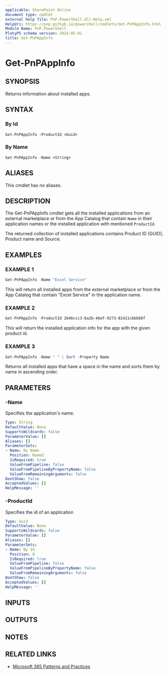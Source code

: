 ```yaml
---
applicable: SharePoint Online
document type: cmdlet
external help file: PnP.PowerShell.dll-Help.xml
HelpUri: https://pnp.github.io/powershell/cmdlets/Get-PnPAppInfo.html
Module Name: PnP.PowerShell
PlatyPS schema version: 2024-05-01
title: Get-PnPAppInfo
---
```


# Get-PnPAppInfo

## SYNOPSIS

Returns information about installed apps.

## SYNTAX

### By Id

```
Get-PnPAppInfo -ProductId <Guid>
```

### By Name

```
Get-PnPAppInfo -Name <String>
```

## ALIASES

This cmdlet has no aliases.

## DESCRIPTION

The Get-PnPAppInfo cmdlet gets all the installed applications from an external marketplace or from the App Catalog that contain `Name` in their application names or the installed application with mentioned `ProductId`.

The returned collection of installed applications contains Product ID (GUID), Product name and Source.

## EXAMPLES

### EXAMPLE 1

```powershell
Get-PnPAppInfo -Name "Excel Service"
```

This will return all installed apps from the external marketplace or from the App Catalog that contain "Excel Service" in the application name.

### EXAMPLE 2

```powershell
Get-PnPAppInfo -ProductId 2646ccc3-6a2b-46ef-9273-81411cbbb60f
```

This will return the installed application info for the app with the given product id.

### EXAMPLE 3

```powershell
Get-PnPAppInfo -Name " " | Sort -Property Name
```

Returns all installed apps that have a space in the name and sorts them by name in ascending order.

## PARAMETERS

### -Name

Specifies the application's name.

```yaml
Type: String
DefaultValue: None
SupportsWildcards: false
ParameterValue: []
Aliases: []
ParameterSets:
- Name: By Name
  Position: Named
  IsRequired: true
  ValueFromPipeline: false
  ValueFromPipelineByPropertyName: false
  ValueFromRemainingArguments: false
DontShow: false
AcceptedValues: []
HelpMessage: ''
```

### -ProductId

Specifies the id of an application

```yaml
Type: Guid
DefaultValue: None
SupportsWildcards: false
ParameterValue: []
Aliases: []
ParameterSets:
- Name: By Id
  Position: 0
  IsRequired: true
  ValueFromPipeline: false
  ValueFromPipelineByPropertyName: false
  ValueFromRemainingArguments: false
DontShow: false
AcceptedValues: []
HelpMessage: ''
```

## INPUTS

## OUTPUTS

## NOTES

## RELATED LINKS

- [Microsoft 365 Patterns and Practices](https://aka.ms/m365pnp)
